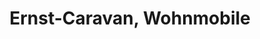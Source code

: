 ---
title: "Ernst-Caravan, Wohnmobile"
url: /ettenheim/ernst-caravan-wohnmobile/
shop: Wohnwagen
---